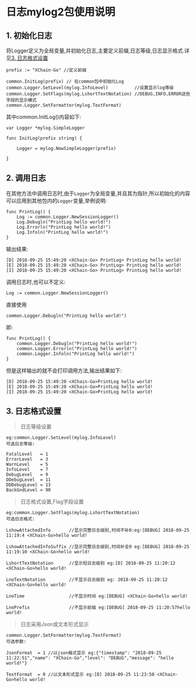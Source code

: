 # 日志mylog2包使用说明

## 1. 初始化日志

将Logger定义为全局变量,并初始化日志,主要定义前缀,日志等级,日志显示格式.详见[3. 日志格式设置](#setlog)

```
prefix := "XChain-Go" //定义前缀

common.InitLog(prefix) // 在common包中初始化Log
common.Logger.SetLevel(mylog.InfoLevel)          //设置显示log等级
common.Logger.SetFlags(mylog.LshortTextNotation) //DEBUG,INFO,ERROR这些字段的显示模式
common.Logger.SetFormatter(mylog.TextFormat)

```
其中common.InitLog()内容如下:
```
var Logger *mylog.SimpleLogger

func InitLog(prefix string) {

	Logger = mylog.NewSimpleLogger(prefix)

}

```

## 2. 调用日志

在其他方法中调用日志时,由于`Logger`为全局变量,并且其为指针,所以初始化的内容可以应用到其他包内的`Logger`变量,举例说明:

```
func PrintLog() {
	Log := common.Logger.NewSessionLogger()
	Log.Debugln("PrintLog hello world!")
	Log.Errorln("PrintLog hello world!")
	Log.Infoln("PrintLog hello world!")
}
```
输出结果:
```
[D] 2018-09-25 15:49:20 <XChain-Go> PrintLog> PrintLog hello world!
[E] 2018-09-25 15:49:20 <XChain-Go> PrintLog> PrintLog hello world!
[I] 2018-09-25 15:49:20 <XChain-Go> PrintLog> PrintLog hello world!
```

调用日志时,也可以不定义:
```
Log := common.Logger.NewSessionLogger()
```
直接使用
```
common.Logger.Debugln("PrintLog hello world!")
````
即:
```
func PrintLog() {
	common.Logger.Debugln("PrintLog hello world!")
	common.Logger.Errorln("PrintLog hello world!")
	common.Logger.Infoln("PrintLog hello world!")
}
```
但是这样输出的就不会打印调用方法,输出结果如下:
```
[D] 2018-09-25 15:49:20 <XChain-Go>PrintLog hello world!
[E] 2018-09-25 15:49:20 <XChain-Go>PrintLog hello world!
[I] 2018-09-25 15:49:20 <XChain-Go>PrintLog hello world!
```

  <span id="setlog"></span>
## 3. 日志格式设置

> 日志等级设置
  
```
eg:common.Logger.SetLevel(mylog.InfoLevel)  
可选日志等级:

FatalLevel   = 1
ErrorLevel   = 3
WarnLevel    = 5
InfoLevel    = 7
DebugLevel   = 9
DDebugLevel  = 11
DDDebugLevel = 13
BackGndLevel = 90
 ```

> 日志格式设置,Flag字段设置

```
eg:common.Logger.SetFlags(mylog.LshortTextNotation) 
可选日志格式:

LshowAttachedInfo       //显示完整日志级别,时间不补0:eg:[DEBUG] 2018-09-25 11:19:4 <XChain-Go>hello world!

LshowAttachedInfoSuffix //显示完整日志级别,时间补全0 eg:[DEBUG] 2018-09-25 11:19:10 <XChain-Go>hello world!

LshortTextNotation      //显示短日志级别 eg:[D] 2018-09-25 11:20:12 <XChain-Go>hello world!

LnoTextNotation         //不显示日志级别 eg: 2018-09-25 11:20:12 <XChain-Go>hello world!

LnoTime                 //不显示时间 eg:[DEBUG] <XChain-Go>hello world!

LnoPrefix               //不显示前缀 eg:[DEBUG] 2018-09-25 11:20:57hello world!
```
> 日志采用Json或文本形式显示

```
common.Logger.SetFormatter(mylog.TextFormat)
可选参数:

JsonFormat  = 1 //以json格式显示 eg:{"timestamp": "2018-09-25 11:22:51","name": "XChain-Go","level": "DEBUG","message": "hello world!"}

TextFormat  = 0 //以文本形式显示 eg:[D] 2018-09-25 11:23:50 <XChain-Go>hello world!

```
